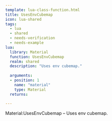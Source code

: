 ```yaml
---
template: lua-class-function.html
title: UsesEnvCubemap
icon: lua-shared
tags:
  - lua
  - shared
  - needs-verification
  - needs-example
lua:
  library: Material
  function: UsesEnvCubemap
  realm: shared
  description: "Uses env cubemap."
  
  arguments:
  - position: 1
    name: "material"
    type: Material
  returns:
    
---
```


<div class="lua__search__keywords">
Material:UsesEnvCubemap &#x2013; Uses env cubemap.
</div>
